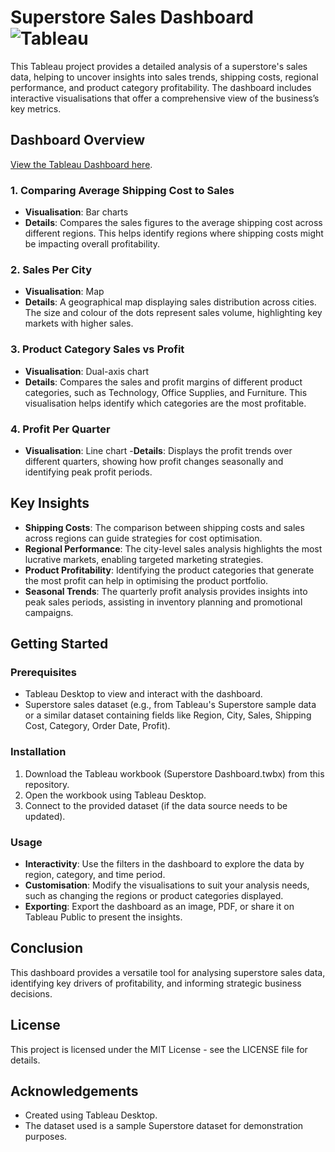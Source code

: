 # Superstore Sales Dashboard ![Tableau](https://img.shields.io/badge/Tableau-E97627.svg?style=for-the-badge&logo=Tableau&logoColor=white)
This Tableau project provides a detailed analysis of a superstore's sales data, helping to uncover insights into sales trends, shipping costs, regional performance, and product category profitability. The dashboard includes interactive visualisations that offer a comprehensive view of the business’s key metrics.

## Dashboard Overview
[View the Tableau Dashboard here](https://public.tableau.com/app/profile/william.hearne/viz/SuperstoreDashboard_17265852440710/Dashboard1).
### 1. **Comparing Average Shipping Cost to Sales**
- **Visualisation**: Bar charts
- **Details**: Compares the sales figures to the average shipping cost across different regions. This helps identify regions where shipping costs might be impacting overall profitability.
### 2. **Sales Per City**
- **Visualisation**: Map
- **Details**: A geographical map displaying sales distribution across cities. The size and colour of the dots represent sales volume, highlighting key markets with higher sales.
### 3. Product Category Sales vs Profit
- **Visualisation**: Dual-axis chart
- **Details**: Compares the sales and profit margins of different product categories, such as Technology, Office Supplies, and Furniture. This visualisation helps identify which categories are the most profitable.
### 4. Profit Per Quarter
- **Visualisation**: Line chart
 -**Details**: Displays the profit trends over different quarters, showing how profit changes seasonally and identifying peak profit periods.
## Key Insights
- **Shipping Costs**: The comparison between shipping costs and sales across regions can guide strategies for cost optimisation.
- **Regional Performance**: The city-level sales analysis highlights the most lucrative markets, enabling targeted marketing strategies.
- **Product Profitability**: Identifying the product categories that generate the most profit can help in optimising the product portfolio.
- **Seasonal Trends**: The quarterly profit analysis provides insights into peak sales periods, assisting in inventory planning and promotional campaigns.
## Getting Started
### Prerequisites
- Tableau Desktop to view and interact with the dashboard.
- Superstore sales dataset (e.g., from Tableau's Superstore sample data or a similar dataset containing fields like Region, City, Sales, Shipping Cost, Category, Order Date, Profit).
### Installation
1. Download the Tableau workbook (Superstore Dashboard.twbx) from this repository.
2. Open the workbook using Tableau Desktop.
3. Connect to the provided dataset (if the data source needs to be updated).
### Usage
- **Interactivity**: Use the filters in the dashboard to explore the data by region, category, and time period.
- **Customisation**: Modify the visualisations to suit your analysis needs, such as changing the regions or product categories displayed.
- **Exporting**: Export the dashboard as an image, PDF, or share it on Tableau Public to present the insights.


## Conclusion
This dashboard provides a versatile tool for analysing superstore sales data, identifying key drivers of profitability, and informing strategic business decisions.

## License
This project is licensed under the MIT License - see the LICENSE file for details.

## Acknowledgements
- Created using Tableau Desktop.
- The dataset used is a sample Superstore dataset for demonstration purposes.
